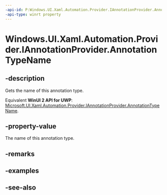 ```yaml
---
-api-id: P:Windows.UI.Xaml.Automation.Provider.IAnnotationProvider.AnnotationTypeName
-api-type: winrt property
---
```


<!-- Property syntax
public string AnnotationTypeName { get; }
-->

# Windows.UI.Xaml.Automation.Provider.IAnnotationProvider.AnnotationTypeName

## -description
Gets the name of this annotation type.

Equivalent **WinUI 2 API for UWP**: [Microsoft.UI.Xaml.Automation.Provider.IAnnotationProvider.AnnotationTypeName](/windows/winui/api/microsoft.ui.xaml.automation.provider.iannotationprovider.annotationtypename).

## -property-value
The name of this annotation type.

## -remarks

## -examples

## -see-also
